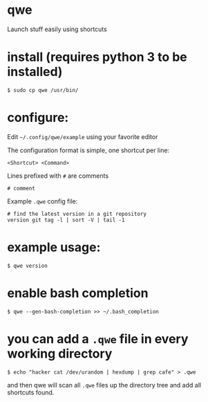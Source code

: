 # qwe
Launch stuff easily using shortcuts

# install (requires python 3 to be installed)

`$ sudo cp qwe /usr/bin/`

# configure:
Edit `~/.config/qwe/example` using your favorite editor

The configuration format is simple, one shortcut per line:

`<Shortcut> <Command>`

Lines prefixed with `#` are comments

`# comment`

Example `.qwe` config file:

```
# find the latest version in a git repository
version git tag -l | sort -V | tail -1
```

# example usage:

```$ qwe version```

# enable bash completion

```$ qwe --gen-bash-completion >> ~/.bash_completion```

# you can add a `.qwe` file in every working directory

```$ echo "hacker cat /dev/urandom | hexdump | grep cafe" > .qwe```

and then qwe will scan all `.qwe` files up the directory tree and add all
shortcuts found.